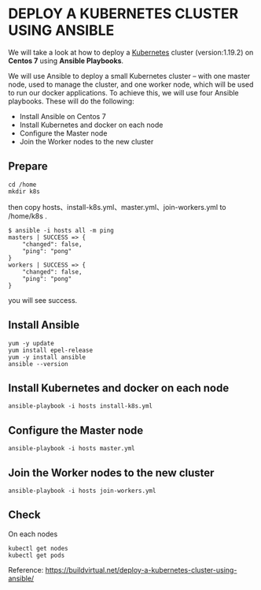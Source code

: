 # DEPLOY A KUBERNETES CLUSTER USING ANSIBLE

We will take a look at how to deploy a [Kubernetes](https://kubernetes.io/) cluster (version:1.19.2) on **Centos 7** using **Ansible Playbooks**.

We will use Ansible to deploy a small Kubernetes cluster – with one master node, used to manage the cluster, and one worker node, which will be used to run our docker applications. To achieve this, we will use four Ansible playbooks. These will do the following:

- Install Ansible on Centos 7
- Install Kubernetes and docker on each node
- Configure the Master node
- Join the Worker nodes to the new cluster

## Prepare
```
cd /home
mkdir k8s
```
then copy hosts、install-k8s.yml、master.yml、join-workers.yml to /home/k8s .
```
$ ansible -i hosts all -m ping
masters | SUCCESS => {
    "changed": false,
    "ping": "pong"
}
workers | SUCCESS => {
    "changed": false,
    "ping": "pong"
}
```
you will see success.

## Install Ansible
```
yum -y update
yum install epel-release
yum -y install ansible
ansible --version
```

## Install Kubernetes and docker on each node
```
ansible-playbook -i hosts install-k8s.yml
```

## Configure the Master node
```
ansible-playbook -i hosts master.yml
```

## Join the Worker nodes to the new cluster
```
ansible-playbook -i hosts join-workers.yml
```

## Check
On each nodes
```
kubectl get nodes
kubectl get pods
```

Reference:  https://buildvirtual.net/deploy-a-kubernetes-cluster-using-ansible/

